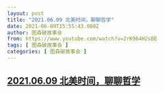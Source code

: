 ```yaml
---
layout: post
title: "2021.06.09 北美时间，聊聊哲学"
date: 2021-06-09T15:55:43.000Z
author: 图森破故事会
from: https://www.youtube.com/watch?v=2rK964H2sBE
tags: [ 图森破故事会 ]
categories: [ 图森破故事会 ]
---
```

<!--1623254143000-->
[2021.06.09 北美时间，聊聊哲学](https://www.youtube.com/watch?v=2rK964H2sBE)
------

<div>

</div>
